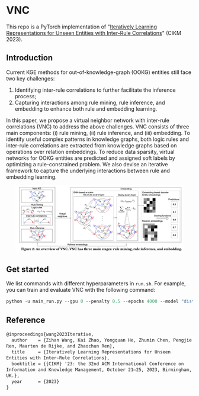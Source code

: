 # VNC
This repo is a PyTorch implementation of "[Iteratively Learning Representations for Unseen Entities with Inter-Rule Correlations](https://arxiv.org/pdf/2305.10531.pdf)" (CIKM 2023).

## Introduction
Current KGE methods for out-of-knowledge-graph (OOKG) entities still face two key challenges:
1. Identifying inter-rule correlations to further facilitate the inference process;
2. Capturing interactions among rule mining, rule inference, and embedding to enhance both rule and embedding learning.

In this paper, we propose a virtual neighbor network with inter-rule correlations (VNC) to address the above challenges. VNC consists of three main components: (i) rule mining, (ii) rule inference, and (iii) embedding. To identify useful complex patterns in knowledge graphs, both logic rules and inter-rule correlations are extracted from knowledge graphs based on operations over relation embeddings. To reduce data sparsity, virtual networks for OOKG entities are predicted and assigned soft labels by optimizing a rule-constrained problem. We also devise an iterative framework to capture the underlying interactions between rule and embedding learning.
<div align=center>
<img src="framework.png" width="90%" height="90%">
</div>

## Get started
We list commands with different hyperparameters in ```run.sh```. For example, you can train and evaluate VNC with the following command:
```python
python -u main_run.py --gpu 0 --penalty 0.5 --epochs 4000 --model "distmult" --embedding-dim 100 --evaluate-every 50  --data fb15k  --sub-data subject-10 --isSigmoid True  --n-bases 100  --batch-size 30000  --n_epochs_aux 200
```

## Reference
```
@inproceedings{wang2023Iterative,
  author    = {Zihan Wang, Kai Zhao, Yongquan He, Zhumin Chen, Pengjie Ren, Maarten de Rijke, and Zhaochun Ren},
  title     = {Iteratively Learning Representations for Unseen Entities with Inter-Rule Correlations},
  booktitle = {{CIKM} '23: the 32nd ACM International Conference on Information and Knowledge Management, October 21–25, 2023, Birmingham, UK.},
  year      = {2023}
}
```

